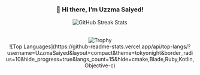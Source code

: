 <div align="center" style="margin: 20px 0;">
  <h3>👋 Hi there, I’m Uzzma Saiyed!</h3>

  ![GitHub Streak Stats](https://streak-stats.demolab.com/?user=UzzmaSaiyed&count_private=true&theme=radical&border_radius=5)

  <br>
<img src="https://github-profile-trophy.vercel.app/?username=UzzmaSaiyed&theme=dracula&title=MultiLanguage,Repositories,Commits" alt="Trophy" align="center"/>
<br>
  ![Top Languages](https://github-readme-stats.vercel.app/api/top-langs/?username=UzzmaSaiyed&layout=compact&theme=tokyonight&border_radius=10&hide_progress=true&langs_count=15&hide=cmake,Blade,Ruby,Kotlin,Objective-c)
</div>
